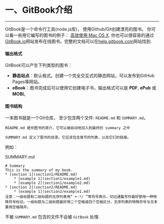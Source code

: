 一、GitBook介绍
===
---

GitBook是一个命令行工具(node.js库)， 使用Github/Git创建漂亮的图书。 你可以看一些用它编写的图书的例子： [高效使用 Mac OS X](https://www.GitBook.com/book/prettyxw/mac-os-x-tricks/details). 你也可以很容易的通过[GitBook.io](https://www.gitbook.com)网站发布在线图书。完整的文档可以在[help.gitbook.com](help.gitbook.com)网站找到.   

#### 输出格式

GitBook可以产生下列类型的图书：

- **静态站点**：默认格式。创建一个完全交互式的静态网站，可以发布到GitHub Pages等网站。
- **eBook**：图书完成后可以使用它创建电子书，输出格式可以是 **PDF**, **ePub** 或 **MOBI**。

#### 图书结构

一本图书就是一个Git仓库， 至少包含两个文件: `README.md` 和 `SUMMARY.md`。

	README.md 是你图书的简介，它可以被自动地加入到最终的 summary 之中

	SUMMARY.md 定义了图书的目录。它应该包含章节的列表，以及它们的链接。

例如：

SUMMARY.md

<!-- lang:CSS -->
	# Summary
	This is the summary of my book.
	* [section 1](section1/README.md)
    	* [example 1](section1/example1.md)
	    * [example 2](section1/example2.md)
	* [section 2](section2/README.md)
    	* [example 1](section2/example1.md)
    注意：一级标题和二级标题的无序列表用“ +-*/ ”等符号表示，切记通篇写作最好使用一种特殊符号标记。一级标题与二级标题最好用二个空格或四个空格区分，无序列表的特殊符号与文本要用空格隔开。
不被 `SUMMARY.md` 包含的文件不会被 `GitBook` 处理.  
